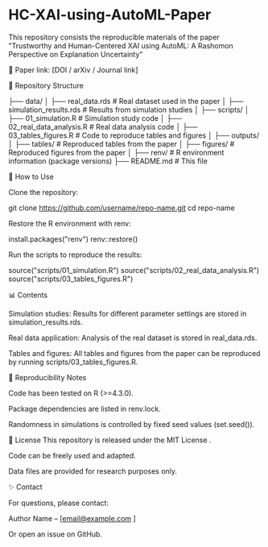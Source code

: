 # HC-XAI-using-AutoML-Paper
This repository consists the reproducible materials of the paper "Trustworthy and Human-Centered XAI using AutoML: A Rashomon Perspective on Explanation Uncertainty"

📄 Paper link: [DOI / arXiv / Journal link]

📂 Repository Structure

├── data/
│   ├── real_data.rds            # Real dataset used in the paper
│   ├── simulation_results.rds   # Results from simulation studies
│
├── scripts/
│   ├── 01_simulation.R          # Simulation study code
│   ├── 02_real_data_analysis.R  # Real data analysis code
│   ├── 03_tables_figures.R      # Code to reproduce tables and figures
│
├── outputs/
│   ├── tables/                  # Reproduced tables from the paper
│   ├── figures/                 # Reproduced figures from the paper
│
├── renv/                        # R environment information (package versions)
├── README.md                    # This file

🚀 How to Use

Clone the repository:

git clone https://github.com/username/repo-name.git
cd repo-name


Restore the R environment with renv:

install.packages("renv")
renv::restore()


Run the scripts to reproduce the results:

source("scripts/01_simulation.R")
source("scripts/02_real_data_analysis.R")
source("scripts/03_tables_figures.R")

📊 Contents

Simulation studies: Results for different parameter settings are stored in simulation_results.rds.

Real data application: Analysis of the real dataset is stored in real_data.rds.

Tables and figures: All tables and figures from the paper can be reproduced by running scripts/03_tables_figures.R.

🔎 Reproducibility Notes

Code has been tested on R (>=4.3.0).

Package dependencies are listed in renv.lock.

Randomness in simulations is controlled by fixed seed values (set.seed()).

📜 License
This repository is released under the MIT License
.

Code can be freely used and adapted.

Data files are provided for research purposes only.

✨ Contact

For questions, please contact:

Author Name – [email@example.com
]

Or open an issue on GitHub.
